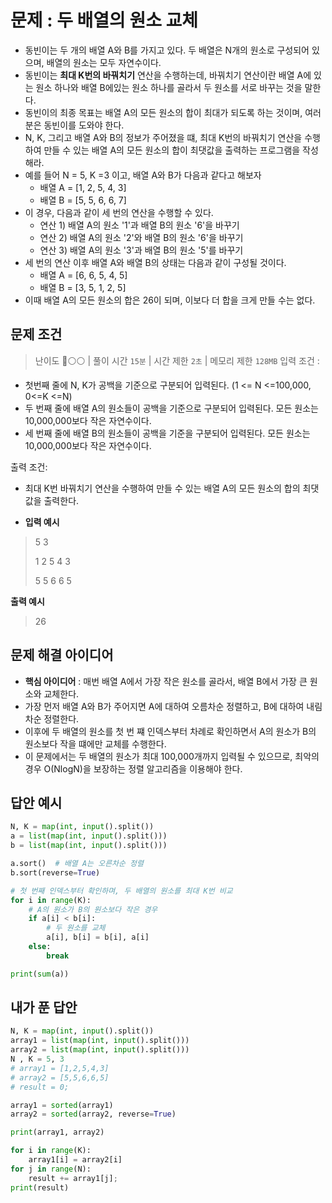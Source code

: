 # 문제 : 두 배열의 원소 교체

- 동빈이는 두 개의 배열 A와 B를 가지고 있다. 두 배열은 N개의 원소로 구성되어 있으며, 배열의 원소는 모두 자연수이다.
- 동빈이는 **최대 K번의 바꿔치기** 연산을 수행하는데, 바꿔치기 연산이란 배열 A에 있는 원소 하나와 배열 B에있는 원소 하나를 골라서 두 원소를 서로 바꾸는 것을 말한다.
- 동빈이의 최종 목표는 배열 A의 모든 원소의 합이 최대가 되도록 하는 것이며, 여러분은 동빈이를 도와야 한다.
- N, K, 그리고 배열 A와 B의 정보가 주어졌을 떄, 최대 K번의 바꿔치기 연산을 수행하여 만들 수 있는 배열 A의 모든 원소의 합이 최댓값을 출력하는 프로그램을 작성해라.
- 예를 들어 N = 5, K =3 이고, 배열 A와 B가 다음과 같다고 해보자
  - 배열 A = [1, 2, 5, 4, 3]
  - 배열 B = [5, 5, 6, 6, 7]
- 이 경우, 다음과 같이 세 번의 연산을 수행할 수 있다.
  - 연산 1) 배열 A의 원소 '1'과 배열 B의 원소 '6'을 바꾸기
  - 연산 2) 배열 A의 원소 '2'와 배열 B의 원소 '6'을 바꾸기
  - 연산 3) 배열 A의 원소 '3'과 배열 B의 원소 '5'를 바꾸기
- 세 번의 연산 이후 배열 A와 배열 B의 상태는 다음과 같이 구성될 것이다.
  - 배열 A = [6, 6, 5, 4, 5]
  - 배열 B = [3, 5, 1, 2, 5]
- 이때 배열 A의 모든 원소의 합은 26이 되며, 이보다 더 합을 크게 만들 수는 없다.

## 문제 조건

> 난이도 🔴⚪⚪ | 풀이 시간 `15분` | 시간 제한 `2초` | 메모리 제한 `128MB`
> 입력 조건 :

- 첫번째 줄에 N, K가 공백을 기준으로 구분되어 입력된다. (1 <= N <=100,000, 0<=K <=N)
- 두 번째 줄에 배열 A의 원소들이 공백을 기준으로 구분되어 입력된다. 모든 원소는 10,000,000보다 작은 자연수이다.
- 세 번째 줄에 배열 B의 원소들이 공백을 기준을 구분되어 입력된다. 모든 원소는 10,000,000보다 작은 자연수이다.

출력 조건:

- 최대 K번 바꿔치기 연산을 수행하여 만들 수 있는 배열 A의 모든 원소의 합의 최댓값을 출력한다.

- **입력 예시**

> 5 3
>
> 1 2 5 4 3
>
> 5 5 6 6 5

**출력 예시**

> 26

## 문제 해결 아이디어

- **핵심 아이디어** : 매번 배열 A에서 가장 작은 원소를 골라서, 배열 B에서 가장 큰 원소와 교체한다.
- 가장 먼저 배열 A와 B가 주어지면 A에 대하여 오름차순 정렬하고, B에 대하여 내림차순 정렬한다.
- 이후에 두 배열의 원소를 첫 번 쨰 인덱스부터 차례로 확인하면서 A의 원소가 B의 원소보다 작을 떄에만 교체를 수행한다.
- 이 문제에서는 두 배열의 원소가 최대 100,000개까지 입력될 수 있으므로, 최악의 경우 O(NlogN)을 보장하는 정렬 알고리즘을 이용해야 한다.

## 답안 예시

```py
N, K = map(int, input().split())
a = list(map(int, input().split()))
b = list(map(int, input().split()))

a.sort()  # 배열 A는 오른차순 정렬
b.sort(reverse=True)

# 첫 번째 인덱스부터 확인하며, 두 배열의 원소를 최대 K번 비교
for i in range(K):
    # A의 원소가 B의 원소보다 작은 경우
    if a[i] < b[i]:
        # 두 원소를 교체
        a[i], b[i] = b[i], a[i]
    else:
        break

print(sum(a))

```

## 내가 푼 답안

```py
N, K = map(int, input().split())
array1 = list(map(int, input().split()))
array2 = list(map(int, input().split()))
N , K = 5, 3
# array1 = [1,2,5,4,3]
# array2 = [5,5,6,6,5]
# result = 0;

array1 = sorted(array1)
array2 = sorted(array2, reverse=True)

print(array1, array2)

for i in range(K):
    array1[i] = array2[i]
for j in range(N):
    result += array1[j];
print(result)
```
